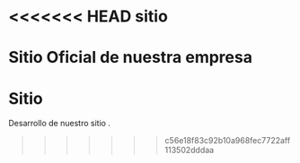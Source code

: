 <<<<<<< HEAD
sitio
=====

Sitio Oficial de nuestra empresa
=======
Sitio
=====

Desarrollo de nuestro sitio .
>>>>>>> c56e18f83c92b10a968fec7722aff113502dddaa
